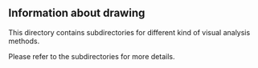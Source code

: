 ## Information about drawing

This directory contains subdirectories for different kind of visual analysis methods.

Please refer to the subdirectories for more details.